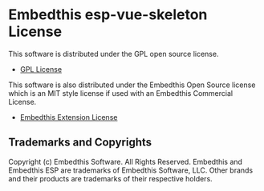 Embedthis esp-vue-skeleton License
===

This software is distributed under the GPL open source license.

* [GPL License](http://www.gnu.org/licenses/gpl-2.0.html)

This software is also distributed under the Embedthis Open Source
license which is an MIT style license if used with an Embedthis
Commercial License.

* [Embedthis Extension License](https://embedthis.com/licensing/extension.html)

Trademarks and Copyrights
---
Copyright (c) Embedthis Software. All Rights Reserved.
Embedthis and Embedthis ESP are trademarks of Embedthis Software, LLC.
Other brands and their products are trademarks of their respective holders.
